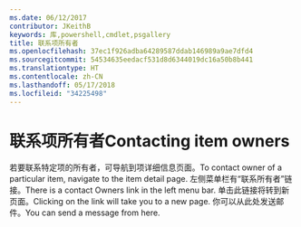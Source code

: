 ```yaml
---
ms.date: 06/12/2017
contributor: JKeithB
keywords: 库,powershell,cmdlet,psgallery
title: 联系项所有者
ms.openlocfilehash: 37ec1f926adba64289587ddab146989a9ae7dfd4
ms.sourcegitcommit: 54534635eedacf531d8d6344019dc16a50b8b441
ms.translationtype: HT
ms.contentlocale: zh-CN
ms.lasthandoff: 05/17/2018
ms.locfileid: "34225498"
---
```

# <a name="contacting-item-owners"></a><span data-ttu-id="905a8-103">联系项所有者</span><span class="sxs-lookup"><span data-stu-id="905a8-103">Contacting item owners</span></span>

<span data-ttu-id="905a8-104">若要联系特定项的所有者，可导航到项详细信息页面。</span><span class="sxs-lookup"><span data-stu-id="905a8-104">To contact owner of a particular item, navigate to the item detail page.</span></span>
<span data-ttu-id="905a8-105">左侧菜单栏有“联系所有者”链接。</span><span class="sxs-lookup"><span data-stu-id="905a8-105">There is a contact Owners link in the left menu bar.</span></span>
<span data-ttu-id="905a8-106">单击此链接将转到新页面。</span><span class="sxs-lookup"><span data-stu-id="905a8-106">Clicking on the link will take you to a new page.</span></span>
<span data-ttu-id="905a8-107">你可以从此处发送邮件。</span><span class="sxs-lookup"><span data-stu-id="905a8-107">You can send a message from here.</span></span>